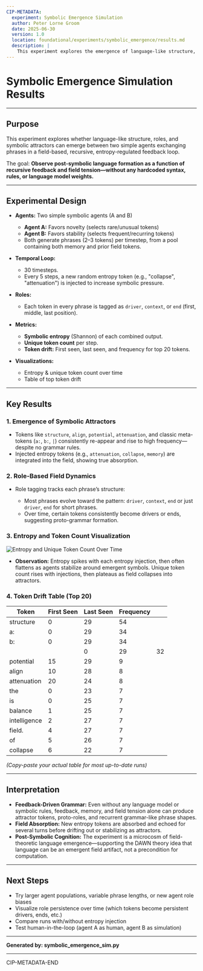 ```yaml
---
CIP-METADATA:
  experiment: Symbolic Emergence Simulation
  author: Peter Lorne Groom
  date: 2025-06-30
  version: 1.0
  location: foundational/experiments/symbolic_emergence/results.md
  description: |
    This experiment explores the emergence of language-like structure, roles, and symbolic attractors between two simple agents exchanging phrases in a field-based, recursive, entropy-regulated feedback loop. The goal is to observe post-symbolic language formation as a function of recursive feedback and field tension, without any hardcoded syntax, rules, or language model weights.
---
```


# Symbolic Emergence Simulation Results

---

## Purpose

This experiment explores whether language-like structure, roles, and symbolic attractors can emerge between two simple agents exchanging phrases in a field-based, recursive, entropy-regulated feedback loop.

The goal: **Observe post-symbolic language formation as a function of recursive feedback and field tension—without any hardcoded syntax, rules, or language model weights.**

---

## Experimental Design

* **Agents:** Two simple symbolic agents (A and B)

  * **Agent A:** Favors novelty (selects rare/unusual tokens)
  * **Agent B:** Favors stability (selects frequent/recurring tokens)
  * Both generate phrases (2–3 tokens) per timestep, from a pool containing both memory and prior field tokens.

* **Temporal Loop:**

  * 30 timesteps.
  * Every 5 steps, a new random entropy token (e.g., "collapse", "attenuation") is injected to increase symbolic pressure.

* **Roles:**

  * Each token in every phrase is tagged as `driver`, `context`, or `end` (first, middle, last position).

* **Metrics:**

  * **Symbolic entropy** (Shannon) of each combined output.
  * **Unique token count** per step.
  * **Token drift:** First seen, last seen, and frequency for top 20 tokens.

* **Visualizations:**

  * Entropy & unique token count over time
  * Table of top token drift

---

## Key Results

### **1. Emergence of Symbolic Attractors**

* Tokens like `structure`, `align`, `potential`, `attenuation`, and classic meta-tokens (`a:`, `b:`, `|`) consistently re-appear and rise to high frequency—despite no grammar rules.
* Injected entropy tokens (e.g., `attenuation`, `collapse`, `memory`) are integrated into the field, showing true absorption.

### **2. Role-Based Field Dynamics**

* Role tagging tracks each phrase’s structure:

  * Most phrases evolve toward the pattern: `driver`, `context`, `end` or just `driver`, `end` for short phrases.
  * Over time, certain tokens consistently become drivers or ends, suggesting proto-grammar formation.

### **3. Entropy and Token Count Visualization**

![Entropy and Unique Token Count Over Time](entropy_unique_tokens.png)

* **Observation:** Entropy spikes with each entropy injection, then often flattens as agents stabilize around emergent symbols. Unique token count rises with injections, then plateaus as field collapses into attractors.

### **4. Token Drift Table (Top 20)**

| Token        | First Seen | Last Seen | Frequency |    |
| ------------ | ---------- | --------- | --------- | -- |
| structure    | 0          | 29        | 54        |    |
| a:           | 0          | 29        | 34        |    |
| b:           | 0          | 29        | 34        |    |
|              |            | 0         | 29        | 32 |
| potential    | 15         | 29        | 9         |    |
| align        | 10         | 28        | 8         |    |
| attenuation  | 20         | 24        | 8         |    |
| the          | 0          | 23        | 7         |    |
| is           | 0          | 25        | 7         |    |
| balance      | 1          | 25        | 7         |    |
| intelligence | 2          | 27        | 7         |    |
| field.       | 4          | 27        | 7         |    |
| of           | 5          | 26        | 7         |    |
| collapse     | 6          | 22        | 7         |    |

*(Copy-paste your actual table for most up-to-date runs)*

---

## Interpretation

* **Feedback-Driven Grammar:** Even without any language model or symbolic rules, feedback, memory, and field tension alone can produce attractor tokens, proto-roles, and recurrent grammar-like phrase shapes.
* **Field Absorption:** New entropy tokens are absorbed and echoed for several turns before drifting out or stabilizing as attractors.
* **Post-Symbolic Cognition:** The experiment is a microcosm of field-theoretic language emergence—supporting the DAWN theory idea that language can be an emergent field artifact, not a precondition for computation.

---

## Next Steps

* Try larger agent populations, variable phrase lengths, or new agent role biases
* Visualize role persistence over time (which tokens become persistent drivers, ends, etc.)
* Compare runs with/without entropy injection
* Test human-in-the-loop (agent A as human, agent B as simulation)

---

**Generated by: symbolic\_emergence\_sim.py**

---
CIP-METADATA-END
